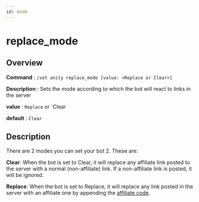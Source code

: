 ```yaml
---
id: mode
---
```


# replace_mode

## Overview

**Command** : `/set unity replace_mode [value: <Replace or Clear>]`

**Description** : Sets the mode according to which the bot will react to links in the server

**value** : `Replace` or `Clear

**default** : `Clear`

## Description

There are 2 modes you can set your bot 2. These are:

**Clear**: When the bot is set to Clear, it will replace any affiliate link posted to the server with
a normal (non-affiliate) link. If a non-affiliate link is posted, it will be ignored.

**Replace**: When the bot is set to Replace, it will replace any link posted
in the server with an affiliate one by appending the [affiliate code](/docs/options/unity/code).